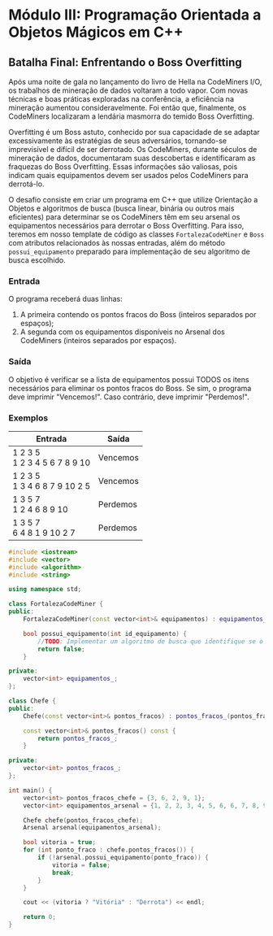 # Módulo III: Programação Orientada a Objetos Mágicos em C++							

## Batalha Final: Enfrentando o Boss Overfitting

Após uma noite de gala no lançamento do livro de Hella na CodeMiners I/O, os trabalhos de mineração de dados voltaram a todo vapor. Com novas técnicas e boas práticas exploradas na conferência, a eficiência na mineração aumentou consideravelmente. Foi então que, finalmente, os CodeMiners localizaram a lendária masmorra do temido Boss Overfitting.

Overfitting é um Boss astuto, conhecido por sua capacidade de se adaptar excessivamente às estratégias de seus adversários, tornando-se imprevisível e difícil de ser derrotado. Os CodeMiners, durante séculos de mineração de dados, documentaram suas descobertas e identificaram as fraquezas do Boss Overfitting. Essas informações são valiosas, pois indicam quais equipamentos devem ser usados pelos CodeMiners para derrotá-lo.

O desafio consiste em criar um programa em C++ que utilize Orientação a Objetos e algoritmos de busca (busca linear, binária ou outros mais eficientes) para determinar se os CodeMiners têm em seu arsenal os equipamentos necessários para derrotar o Boss Overfitting. Para isso, teremos em nosso template de código as classes `FortalezaCodeMiner` e `Boss` com atributos relacionados às nossas entradas, além do método `possui_equipamento` preparado para implementação de seu algoritmo de busca escolhido.

### Entrada
O programa receberá duas linhas: 
1. A primeira contendo os pontos fracos do Boss (inteiros separados por espaços); 
2. A segunda com os equipamentos disponíveis no Arsenal dos CodeMiners (inteiros separados por espaços).

### Saída
O objetivo é verificar se a lista de equipamentos possui TODOS os itens necessários para eliminar os pontos fracos do Boss. Se sim, o programa deve imprimir "Vencemos!". Caso contrário, deve imprimir "Perdemos!".

### Exemplos

| **Entrada** | **Saída** |
|---|---|
| 1 2 3 5<br>1 2 3 4 5 6 7 8 9 10 | Vencemos |
| 1 2 3 5<br>1 3 4 6 8 7 9 10 2 5	 | Vencemos |
| 1 3 5 7<br>1 2 4 6 8 9 10  | Perdemos |
| 1 3 5 7<br>6 4 8 1 9 10 2 7 | Perdemos |

```cpp
#include <iostream>
#include <vector>
#include <algorithm>
#include <string>

using namespace std;

class FortalezaCodeMiner {
public:
    FortalezaCodeMiner(const vector<int>& equipamentos) : equipamentos_(equipamentos) {}

    bool possui_equipamento(int id_equipamento) {
        //TODO: Implementar um algoritmo de busca que identifique se o equipamento existe ou não no Arsenal.
        return false;
    }

private:
    vector<int> equipamentos_;
};

class Chefe {
public:
    Chefe(const vector<int>& pontos_fracos) : pontos_fracos_(pontos_fracos) {}

    const vector<int>& pontos_fracos() const {
        return pontos_fracos_;
    }

private:
    vector<int> pontos_fracos_;
};

int main() {
    vector<int> pontos_fracos_chefe = {3, 6, 2, 9, 1};
    vector<int> equipamentos_arsenal = {1, 2, 2, 3, 4, 5, 6, 6, 7, 8, 9, 10};

    Chefe chefe(pontos_fracos_chefe);
    Arsenal arsenal(equipamentos_arsenal);

    bool vitoria = true;
    for (int ponto_fraco : chefe.pontos_fracos()) {
        if (!arsenal.possui_equipamento(ponto_fraco)) {
            vitoria = false;
            break;
        }
    }

    cout << (vitoria ? "Vitória" : "Derrota") << endl;

    return 0;
}
```
